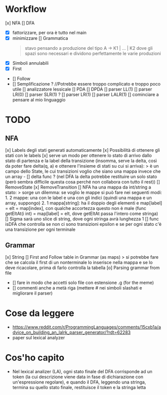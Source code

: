 # Workflow

[x] NFA
[] DFA
- [x] fattorizzare, per ora è tutto nel main
- [x] minimizzare
[] Grammatica
    > stavo pensando a produzione del tipo A -> K1 | ... | K2 dove gli spazi sono necessari e dividono perfettamente le varie produzioni
- [x] Simboli annulabili
- [x] First
- [] Follow
- [] Semplificazione ? //Potrebbe essere troppo complicato e troppo poco utile
[] analizzatore lessicale
[] PDA
[] DPDA
[] parser LL(1)
[] parser LR(0)
[] parser SLR(1) ?
[] parser LR(1)
[] parser LALR(1)
[] cominciare a pensare al mio linguaggio

# TODO

## NFA
[x] Labels degli stati generati automaticamente
[x] Possibilità di ottenere gli stati con le labels
[x] serve un modo per ottenere lo stato di arrivo dallo stato di partenza e la label della transizione (insomma, serve la delta, così da poter fare delta(q, a) e ottenere l'insieme di stati su cui si arriva):
    > è un campo dello State, le cui transizioni voglio che siano una mappa invece che un array
    - [] delta func ? (nel DFA la delta potrebbe restituire un solo stato (però sembra difficile questa cosa perché non collabora con tutto il rest))
[] RemoveState
[x] RemoveTransition
[] NFA ha una mappa da int/string a stato:
    > sorge un dilemma: se voglio le mappe si può fare nei seguenti modi:
    1. 2 mappe: una con le label e una con gli indici (quindi una mappa e un array, suppongo)
    2. 1 mappa[string]: ha il doppio degli elementi e map[label] = elt = map[index], con qualche accortezza questo non è male (func getEltAt(i int) = map[label] = elt, dove getEltAt passa l'intero come stringa)
[] Sigma sarà uno slice di string, dove ogni stringa avrà lunghezza 1
[] func isDFA che controlla se non ci sono transizioni epsilon e se per ogni stato c'è una transizione per ogni terminale

## Grammar
[x] String
[] First and Follow table in Grammar (as maps)
    > si potrebbe fare che se calcola il first di un nonterminale lo inserisce nella mappa e se lo deve ricacolare, prima di farlo controlla la tabella
[o] Parsing grammar from file
- [] fare in modo che accetti solo file con estensione .g (for the meme)
- [] commenti anche a metà riga (mettere # nei simboli slashati e migliorare il parser)

# Cose da leggere

- https://www.reddit.com/r/ProgrammingLanguages/comments/15cxb1a/advice_on_building_an_lalrk_parser_generator/?rdt=62283
- paper sul lexical analyzer

# Cos'ho capito

- Nel lexical analizer (LA), ogni stato finale del DFA corrisponde ad un token (la cui descrizione viene data in fase di dichiarazione con un'espressione regolare), e quando il DFA, leggendo una stringa, termina su quello stato finale, restituisce il token e la stringa letta
